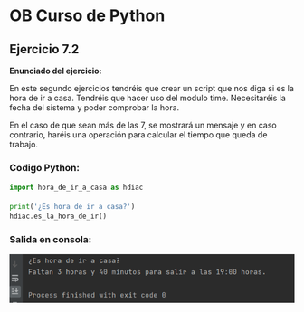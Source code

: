 # OB Curso de Python
## Ejercicio 7.2
**Enunciado del ejercicio:**

En este segundo ejercicios tendréis que crear un script que nos diga si es la hora de ir a casa.
Tendréis que hacer uso del modulo time. Necesitaréis la fecha del sistema y poder comprobar la hora.

En el caso de que sean más de las 7, se mostrará un mensaje y en caso contrario, haréis una operación
para calcular el tiempo que queda de trabajo.

### Codigo Python:

```python
import hora_de_ir_a_casa as hdiac

print('¿Es hora de ir a casa?')
hdiac.es_la_hora_de_ir()
```

### Salida en consola:
![Print de pantall ejercicio](img.png)